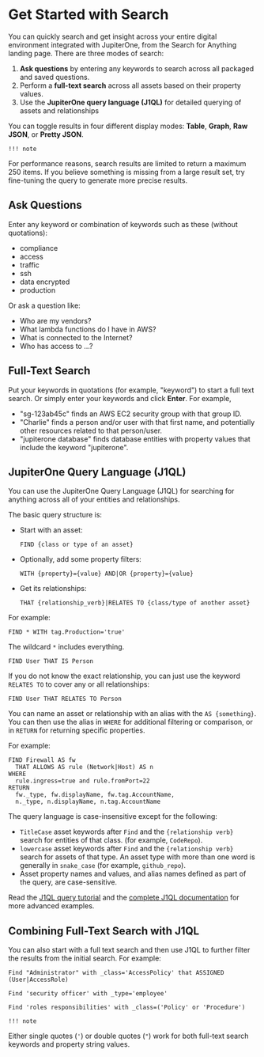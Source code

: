 # Get Started with Search

You can quickly search and get insight across your entire digital environment
integrated with JupiterOne, from the Search for Anything landing page. 
There are three modes of search:

1. **Ask questions** by entering any keywords to search across all packaged 
   and saved questions.
2. Perform a **full-text search** across all assets based on their property values.
3. Use the **JupiterOne query language (J1QL)** for detailed querying of 
   assets and relationships

You can toggle results in four different display modes: **Table**, **Graph**, **Raw JSON**, 
or **Pretty JSON**.

`!!! note`

For performance reasons, search results are limited to return a maximum
250 items. If you believe something is missing from a large result set, try
fine-tuning the query to generate more precise results.

## Ask Questions

Enter any keyword or combination of keywords such as these (without quotations):

- compliance
- access
- traffic
- ssh
- data encrypted
- production

Or ask a question like:

- Who are my vendors?
- What lambda functions do I have in AWS?
- What is connected to the Internet?
- Who has access to ...?

## Full-Text Search

Put your keywords in quotations (for example, "keyword") to start a full text search.
Or simply enter your keywords and click **Enter**.
For example,

- "sg-123ab45c" finds an AWS EC2 security group with that group ID.
- "Charlie" finds a person and/or user with that first name, and potentially
  other resources related to that person/user.
- "jupiterone database" finds database entities with property values that
  include the keyword "jupiterone".

## JupiterOne Query Language (J1QL)

You can use the JupiterOne Query Language (J1QL) for searching for anything
across all of your entities and relationships.

The basic query structure is:

- Start with an asset:

  `FIND {class or type of an asset}`

- Optionally, add some property filters:

  `WITH {property}={value} AND|OR {property}={value}`

- Get its relationships:

  `THAT {relationship_verb}|RELATES TO {class/type of another asset}`

For example:

```j1ql
FIND * WITH tag.Production='true'
```

The wildcard `*` includes everything.

```j1ql
FIND User THAT IS Person
```

If you do not know the exact relationship, you can just use the keyword
`RELATES TO` to cover any or all relationships:

```j1ql
FIND User THAT RELATES TO Person
```

You can name an asset or relationship with an alias with the `AS {something}`.
You can then use the alias in `WHERE` for additional filtering or comparison, or
in `RETURN` for returning specific properties.

For example:

```j1ql
FIND Firewall AS fw
  THAT ALLOWS AS rule (Network|Host) AS n
WHERE
  rule.ingress=true and rule.fromPort=22
RETURN
  fw._type, fw.displayName, fw.tag.AccountName,
  n._type, n.displayName, n.tag.AccountName
```

The query language is case-insensitive except for the following:

- `TitleCase` asset keywords after `Find` and the `{relationship verb}` 
  search for entities of that class. (for example, `CodeRepo`).
- `lowercase` asset keywords after `Find` and the `{relationship verb}` 
  search for assets of that type. An asset type with more than one word
  is generally in `snake_case` (for example, `github_repo`).
- Asset property names and values, and alias names defined as part of the query,
  are case-sensitive.

Read the [J1QL query tutorial](./tutorial-j1ql.md) and the [complete J1QL documentation](../docs/jupiterone-query-language.md) for 
more advanced examples.

## Combining Full-Text Search with J1QL

You can also start with a full text search and then use J1QL to further filter
the results from the initial search. For example:

```j1ql
Find "Administrator" with _class='AccessPolicy' that ASSIGNED (User|AccessRole)
```

```j1ql
Find 'security officer' with _type='employee'
```

```j1ql
Find 'roles responsibilities' with _class=('Policy' or 'Procedure')
```

`!!! note`

Either single quotes (`'`) or double quotes (`"`) work for both full-text search 
keywords and property string values.
